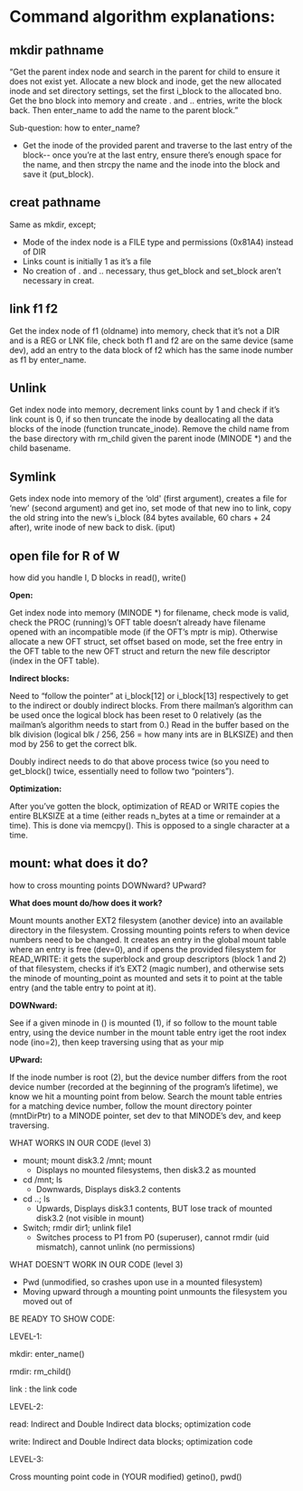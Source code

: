 # **Command algorithm explanations:**

## mkdir  pathname

“Get the parent index node and search in the parent for child to ensure it does not exist yet. Allocate a new block and inode, get the new allocated inode and set directory settings, set the first i_block to the allocated bno. Get the bno block into memory and create . and .. entries, write the block back. Then enter_name to add the name to the parent block.”

Sub-question: how to enter_name?
*   Get the inode of the provided parent and traverse to the last entry of the block-- once you’re at the last entry, ensure there’s enough space for the name, and then strcpy the name and the inode into the block and save it (put_block).


## creat  pathname

Same as mkdir, except;

*   Mode of the index node is a FILE type and permissions (0x81A4) instead of DIR
*   Links count is initially 1 as it’s a file
*   No creation of . and .. necessary, thus get_block and set_block aren’t necessary in creat.


## link   f1 f2

Get the index node of f1 (oldname) into memory, check that it’s not a DIR and is a REG or LNK file, check both f1 and f2 are on the same device (same dev), add an entry to the data block of f2 which has the same inode number as f1 by enter_name.


## Unlink

Get index node into memory, decrement links count by 1 and check if it’s link count is 0, if so then truncate the inode by deallocating all the data blocks of the inode (function truncate_inode). Remove the child name from the base directory with rm_child given the parent inode (MINODE *) and the child basename.


## Symlink

Gets index node into memory of the ‘old' (first argument), creates a file for ‘new’ (second argument) and get ino, set mode of that new ino to link, copy the old string into the new’s i_block (84 bytes available, 60 chars + 24 after), write inode of new back to disk. (iput)


## open  file for R of W

how did you handle I, D blocks in read(), write()

**Open:**

Get index node into memory (MINODE *) for filename, check mode is valid, check the PROC (running)’s OFT table doesn’t already have filename opened with an incompatible mode (if the OFT’s mptr is mip). Otherwise allocate a new OFT struct, set offset based on mode, set the free entry in the OFT table to the new OFT struct and return the new file descriptor (index in the OFT table).

**Indirect blocks:**

Need to “follow the pointer” at i_block[12] or i_block[13] respectively to get to the indirect or doubly indirect blocks. From there mailman’s algorithm can be used once the logical block has been reset to 0 relatively (as the mailman’s algorithm needs to start from 0.) Read in the buffer based on the blk division (logical blk / 256, 256 = how many ints are in BLKSIZE) and then mod by 256 to get the correct blk.

Doubly indirect needs to do that above process twice (so you need to get_block() twice, essentially need to follow two “pointers”).

**Optimization:**

After you’ve gotten the block, optimization of READ or WRITE copies the entire BLKSIZE at a time (either reads n_bytes at a time or remainder at a time). This is done via memcpy(). This is opposed to a single character at a time.

      
      
## mount: what does it do?

how to cross mounting points DOWNward? UPward?

**What does mount do/how does it work?**

Mount mounts another EXT2 filesystem (another device) into an available directory in the filesystem. Crossing mounting points refers to when device numbers need to be changed. It creates an entry in the global mount table where an entry is free (dev=0), and if opens the provided filesystem for READ_WRITE: it gets the superblock and group descriptors (block 1 and 2) of that filesystem, checks if it’s EXT2 (magic number), and otherwise sets the minode of mounting_point as mounted and sets it to point at the table entry (and the table entry to point at it).

**DOWNward:**

See if a given minode in \() is mounted (1), if so follow to the mount table entry, using the device number in the mount table entry iget the root index node (ino=2), then keep traversing using that as your mip

**UPward:**

If the inode number is root (2), but the device number differs from the root device number (recorded at the beginning of the program’s lifetime), we know we hit a mounting point from below. Search the mount table entries for a matching device number, follow the mount directory pointer (mntDirPtr) to a MINODE pointer, set dev to that MINODE’s dev, and keep traversing.

WHAT WORKS IN OUR CODE (level 3)



*   mount; mount disk3.2 /mnt; mount
    *   Displays no mounted filesystems, then disk3.2 as mounted
*   cd /mnt; ls
    *   Downwards, Displays disk3.2 contents
*   cd ..; ls
    *   Upwards, Displays disk3.1 contents, BUT lose track of mounted disk3.2 (not visible in mount)
*   Switch; rmdir dir1; unlink file1
    *   Switches process to P1 from P0 (superuser), cannot rmdir (uid mismatch), cannot unlink (no permissions)

WHAT DOESN’T WORK IN OUR CODE (level 3)



*   Pwd (unmodified, so crashes upon use in a mounted filesystem)
*   Moving upward through a mounting point unmounts the filesystem you moved out of

BE READY TO SHOW CODE:

LEVEL-1:

  mkdir: enter_name()

  rmdir: rm_child()

  link : the link code

LEVEL-2:

read:  Indirect and Double Indirect data blocks; optimization code

write: Indirect and Double Indirect data blocks; optimization code

LEVEL-3:

Cross mounting point code in (YOUR modified) getino(), pwd()